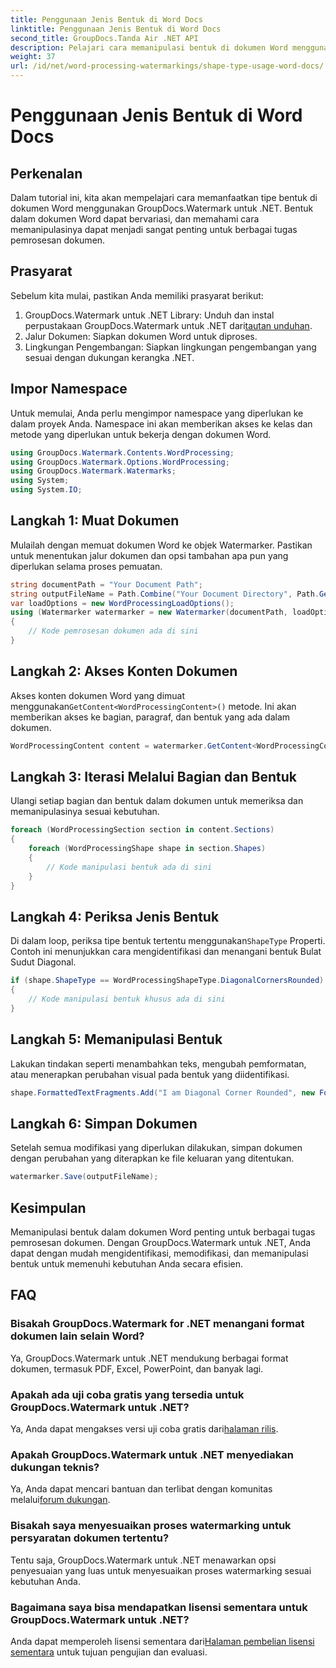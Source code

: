 ```yaml
---
title: Penggunaan Jenis Bentuk di Word Docs
linktitle: Penggunaan Jenis Bentuk di Word Docs
second_title: GroupDocs.Tanda Air .NET API
description: Pelajari cara memanipulasi bentuk di dokumen Word menggunakan GroupDocs.Watermark untuk .NET. Tutorial ini memberikan panduan untuk pemrosesan dokumen yang efisien.
weight: 37
url: /id/net/word-processing-watermarkings/shape-type-usage-word-docs/
---
```


# Penggunaan Jenis Bentuk di Word Docs

## Perkenalan
Dalam tutorial ini, kita akan mempelajari cara memanfaatkan tipe bentuk di dokumen Word menggunakan GroupDocs.Watermark untuk .NET. Bentuk dalam dokumen Word dapat bervariasi, dan memahami cara memanipulasinya dapat menjadi sangat penting untuk berbagai tugas pemrosesan dokumen.
## Prasyarat
Sebelum kita mulai, pastikan Anda memiliki prasyarat berikut:
1.  GroupDocs.Watermark untuk .NET Library: Unduh dan instal perpustakaan GroupDocs.Watermark untuk .NET dari[tautan unduhan](https://releases.groupdocs.com/Watermark/net/).
2. Jalur Dokumen: Siapkan dokumen Word untuk diproses.
3. Lingkungan Pengembangan: Siapkan lingkungan pengembangan yang sesuai dengan dukungan kerangka .NET.

## Impor Namespace
Untuk memulai, Anda perlu mengimpor namespace yang diperlukan ke dalam proyek Anda. Namespace ini akan memberikan akses ke kelas dan metode yang diperlukan untuk bekerja dengan dokumen Word.
```csharp
using GroupDocs.Watermark.Contents.WordProcessing;
using GroupDocs.Watermark.Options.WordProcessing;
using GroupDocs.Watermark.Watermarks;
using System;
using System.IO;
```
## Langkah 1: Muat Dokumen
Mulailah dengan memuat dokumen Word ke objek Watermarker. Pastikan untuk menentukan jalur dokumen dan opsi tambahan apa pun yang diperlukan selama proses pemuatan.
```csharp
string documentPath = "Your Document Path";
string outputFileName = Path.Combine("Your Document Directory", Path.GetFileName(documentPath));
var loadOptions = new WordProcessingLoadOptions();
using (Watermarker watermarker = new Watermarker(documentPath, loadOptions))
{
    // Kode pemrosesan dokumen ada di sini
}
```
## Langkah 2: Akses Konten Dokumen
 Akses konten dokumen Word yang dimuat menggunakan`GetContent<WordProcessingContent>()` metode. Ini akan memberikan akses ke bagian, paragraf, dan bentuk yang ada dalam dokumen.
```csharp
WordProcessingContent content = watermarker.GetContent<WordProcessingContent>();
```
## Langkah 3: Iterasi Melalui Bagian dan Bentuk
Ulangi setiap bagian dan bentuk dalam dokumen untuk memeriksa dan memanipulasinya sesuai kebutuhan.
```csharp
foreach (WordProcessingSection section in content.Sections)
{
    foreach (WordProcessingShape shape in section.Shapes)
    {
        // Kode manipulasi bentuk ada di sini
    }
}
```
## Langkah 4: Periksa Jenis Bentuk
Di dalam loop, periksa tipe bentuk tertentu menggunakan`ShapeType` Properti. Contoh ini menunjukkan cara mengidentifikasi dan menangani bentuk Bulat Sudut Diagonal.
```csharp
if (shape.ShapeType == WordProcessingShapeType.DiagonalCornersRounded)
{
    // Kode manipulasi bentuk khusus ada di sini
}
```
## Langkah 5: Memanipulasi Bentuk
Lakukan tindakan seperti menambahkan teks, mengubah pemformatan, atau menerapkan perubahan visual pada bentuk yang diidentifikasi.
```csharp
shape.FormattedTextFragments.Add("I am Diagonal Corner Rounded", new Font("Calibri", 8, FontStyle.Bold), Color.Red, Color.Aqua);
```
## Langkah 6: Simpan Dokumen
Setelah semua modifikasi yang diperlukan dilakukan, simpan dokumen dengan perubahan yang diterapkan ke file keluaran yang ditentukan.
```csharp
watermarker.Save(outputFileName);
```

## Kesimpulan
Memanipulasi bentuk dalam dokumen Word penting untuk berbagai tugas pemrosesan dokumen. Dengan GroupDocs.Watermark untuk .NET, Anda dapat dengan mudah mengidentifikasi, memodifikasi, dan memanipulasi bentuk untuk memenuhi kebutuhan Anda secara efisien.
## FAQ
### Bisakah GroupDocs.Watermark for .NET menangani format dokumen lain selain Word?
Ya, GroupDocs.Watermark untuk .NET mendukung berbagai format dokumen, termasuk PDF, Excel, PowerPoint, dan banyak lagi.
### Apakah ada uji coba gratis yang tersedia untuk GroupDocs.Watermark untuk .NET?
 Ya, Anda dapat mengakses versi uji coba gratis dari[halaman rilis](https://releases.groupdocs.com/).
### Apakah GroupDocs.Watermark untuk .NET menyediakan dukungan teknis?
 Ya, Anda dapat mencari bantuan dan terlibat dengan komunitas melalui[forum dukungan](https://forum.groupdocs.com/c/watermark/19).
### Bisakah saya menyesuaikan proses watermarking untuk persyaratan dokumen tertentu?
Tentu saja, GroupDocs.Watermark untuk .NET menawarkan opsi penyesuaian yang luas untuk menyesuaikan proses watermarking sesuai kebutuhan Anda.
### Bagaimana saya bisa mendapatkan lisensi sementara untuk GroupDocs.Watermark untuk .NET?
 Anda dapat memperoleh lisensi sementara dari[Halaman pembelian lisensi sementara](https://purchase.groupdocs.com/temporary-license/) untuk tujuan pengujian dan evaluasi.